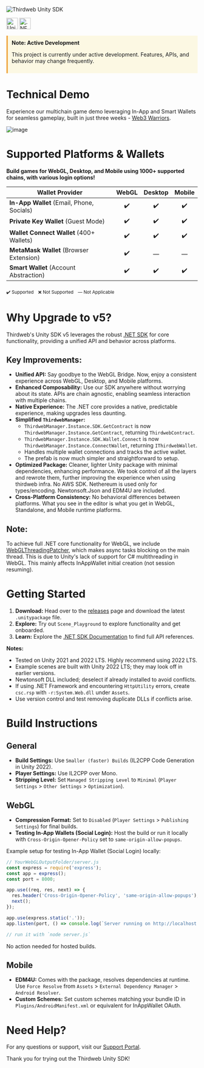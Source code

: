 ![Thirdweb Unity SDK](https://github.com/thirdweb-dev/unity-sdk/assets/43042585/0eb16b66-317b-462b-9eb1-9425c0929c96)

[<img alt="Unity Documentation" src="https://img.shields.io/badge/Unity-Documentation-blue?logo=unity&style=for-the-badge" height="30">](https://portal.thirdweb.com/unity)
[<img alt=".NET Documentation" src="https://img.shields.io/badge/.NET-Documentation-purple?logo=dotnet&style=for-the-badge" height="30">](https://portal.thirdweb.com/dotnet)

<div style="border-left: 4px solid #f0ad4e; padding: 10px; background-color: #fcf8e3;">
  <strong>Note: Active Development</strong>
  <p>This project is currently under active development. Features, APIs, and behavior may change frequently.</p>
</div>

# Technical Demo

Experience our multichain game demo leveraging In-App and Smart Wallets for seamless gameplay, built in just three weeks - [Web3 Warriors](https://web3warriors.thirdweb.com/).

![image](https://github.com/thirdweb-dev/unity-sdk/assets/43042585/171198b2-83e7-4c8a-951b-79126dd47abb)

# Supported Platforms & Wallets

**Build games for WebGL, Desktop, and Mobile using 1000+ supported chains, with various login options!**

|                Wallet Provider                | WebGL     | Desktop    | Mobile    |
| --------------------------------------------- | :-------: | :-------:  | :-------: |
| **In-App Wallet** (Email, Phone, Socials)     | ✔️        | ✔️        | ✔️        |
| **Private Key Wallet** (Guest Mode)           | ✔️        | ✔️        | ✔️        |
| **Wallet Connect Wallet** (400+ Wallets)      | ✔️        | ✔️        | ✔️        |
| **MetaMask Wallet** (Browser Extension)       | ✔️        | —          | —         |
| **Smart Wallet** (Account Abstraction)        | ✔️        | ✔️        | ✔️        |

<sub>✔️ Supported</sub> &nbsp; <sub>❌ Not Supported</sub> &nbsp; <sub>— Not Applicable</sub>

# Why Upgrade to v5?

Thirdweb's Unity SDK v5 leverages the robust [.NET SDK](https://portal.thirdweb.com/dotnet) for core functionality, providing a unified API and behavior across platforms. 

## Key Improvements:
- **Unified API:** Say goodbye to the WebGL Bridge. Now, enjoy a consistent experience across WebGL, Desktop, and Mobile platforms.
- **Enhanced Composability:** Use our SDK anywhere without worrying about its state. APIs are chain agnostic, enabling seamless interaction with multiple chains.
- **Native Experience:** The .NET core provides a native, predictable experience, making upgrades less daunting.
- **Simplified `ThirdwebManager`:** 
  - `ThirdwebManager.Instance.SDK.GetContract` is now `ThirdwebManager.Instance.GetContract`, returning `ThirdwebContract`.
  - `ThirdwebManager.Instance.SDK.Wallet.Connect` is now `ThirdwebManager.Instance.ConnectWallet`, returning `IThirdwebWallet`.
  - Handles multiple wallet connections and tracks the active wallet.
  - The prefab is now much simpler and straightforward to setup.
- **Optimized Package:** Cleaner, lighter Unity package with minimal dependencies, enhancing performance. We took control of all the layers and rewrote them, further improving the experience when using thirdweb infra. No AWS SDK. Nethereum is used only for types/encoding. Newtonsoft.Json and EDM4U are included.
- **Cross-Platform Consistency:** No behavioral differences between platforms. What you see in the editor is what you get in WebGL, Standalone, and Mobile runtime platforms.

## Note:
To achieve full .NET core functionality for WebGL, we include [WebGLThreadingPatcher](https://github.com/VolodymyrBS/WebGLThreadingPatcher), which makes async tasks blocking on the main thread. This is due to Unity's lack of support for C# multithreading in WebGL. This mainly affects InAppWallet initial creation (not session resuming).

# Getting Started

1. **Download:** Head over to the [releases](https://github.com/thirdweb-dev/unity-sdk/releases) page and download the latest `.unitypackage` file.
2. **Explore:** Try out `Scene_Playground` to explore functionality and get onboarded.
3. **Learn:** Explore the [.NET SDK Documentation](https://portal.thirdweb.com/dotnet) to find full API references.

**Notes:**
- Tested on Unity 2021 and 2022 LTS. Highly recommend using 2022 LTS.
- Example scenes are built with Unity 2022 LTS; they may look off in earlier versions.
- Newtonsoft DLL included; deselect if already installed to avoid conflicts.
- If using .NET Framework and encountering `HttpUtility` errors, create `csc.rsp` with `-r:System.Web.dll` under `Assets`.
- Use version control and test removing duplicate DLLs if conflicts arise.

# Build Instructions

## General

- **Build Settings:** Use `Smaller (faster) Builds` (IL2CPP Code Generation in Unity 2022).
- **Player Settings:** Use IL2CPP over Mono.
- **Stripping Level:** Set `Managed Stripping Level` to `Minimal` (`Player Settings` > `Other Settings` > `Optimization`).

## WebGL

- **Compression Format:** Set to `Disabled` (`Player Settings` > `Publishing Settings`) for final builds.
- **Testing In-App Wallets (Social Login):** Host the build or run it locally with `Cross-Origin-Opener-Policy` set to `same-origin-allow-popups`.

Example setup for testing In-App Wallet (Social Login) locally:

```javascript
// YourWebGLOutputFolder/server.js
const express = require('express');
const app = express();
const port = 8000;

app.use((req, res, next) => {
  res.header('Cross-Origin-Opener-Policy', 'same-origin-allow-popups');
  next();
});

app.use(express.static('.'));
app.listen(port, () => console.log(`Server running on http://localhost:${port}`));

// run it with `node server.js`
```

No action needed for hosted builds.

## Mobile

- **EDM4U:** Comes with the package, resolves dependencies at runtime. Use `Force Resolve` from `Assets` > `External Dependency Manager` > `Android Resolver`.
- **Custom Schemes:** Set custom schemes matching your bundle ID in `Plugins/AndroidManifest.xml` or equivalent for InAppWallet OAuth.

# Need Help?

For any questions or support, visit our [Support Portal](https://thirdweb.com/support).

Thank you for trying out the Thirdweb Unity SDK!
